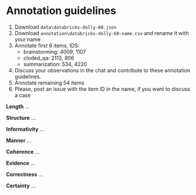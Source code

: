 # Annotation guidelines

1. Download `data\databricks-dolly-60.json`
2. Download `annotation\databricks-dolly-60-name.csv` and rename it with your name
3. Annotate first 6 items, IDS:
    - brainstorming: 4009, 1107
    - cloded_qa: 2113, 806
    - summarization: 534, 4220
4. Discuss your observations in the chat and contribute to these annotation guidelines.
5. Annotate remaining 54 items
5. Please, post an issue with the item ID in the name, if you want to discuss a case

**Length**
...

**Structure**
...

**Informativity**
...

**Manner**
...

**Coherence**
...

**Evidence**
...

**Correctness**
...

**Certainty** 
...
